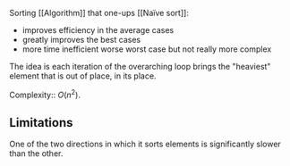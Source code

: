 Sorting [[Algorithm]] that one-ups [[Naïve sort]]:
- improves efficiency in the average cases
- greatly improves the best cases
- more time inefficient worse worst case but not really more complex

The idea is each iteration of the overarching loop brings the "heaviest" element that is out of place, in its place.

Complexity:: ${ O(n^{2}) }$.

## Limitations

One of the two directions in which it sorts elements is significantly slower than the other.